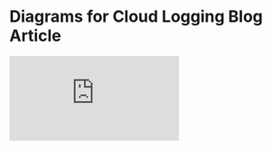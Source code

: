 <!-- BEGIN MUNGE: UNVERSIONED_WARNING -->


<!-- END MUNGE: UNVERSIONED_WARNING -->

# Diagrams for Cloud Logging Blog Article


<!-- BEGIN MUNGE: IS_VERSIONED -->
<!-- TAG IS_VERSIONED -->
<!-- END MUNGE: IS_VERSIONED -->


<!-- BEGIN MUNGE: GENERATED_ANALYTICS -->
[![Analytics](https://kubernetes-site.appspot.com/UA-36037335-10/GitHub/examples/blog-logging/diagrams/README.md?pixel)]()
<!-- END MUNGE: GENERATED_ANALYTICS -->
